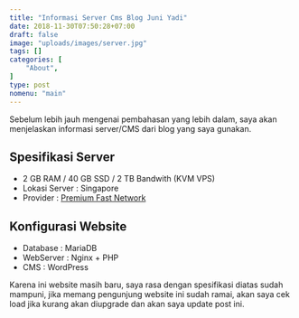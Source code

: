 ```yaml
---
title: "Informasi Server Cms Blog Juni Yadi"
date: 2018-11-30T07:50:28+07:00
draft: false
image: "uploads/images/server.jpg"
tags: []
categories: [
    "About",
]
type: post
nomenu: "main"
---
```


Sebelum lebih jauh mengenai pembahasan yang lebih dalam, saya akan menjelaskan informasi server/CMS dari blog yang saya gunakan.

## Spesifikasi Server
* 2 GB RAM / 40 GB SSD / 2 TB Bandwith (KVM VPS)
* Lokasi Server : Singapore
* Provider : [Premium Fast Network](https://www.premiumfast.net)

## Konfigurasi Website
* Database : MariaDB
* WebServer : Nginx + PHP
* CMS : WordPress

Karena ini website masih baru, saya rasa dengan spesifikasi diatas sudah mampuni, jika memang pengunjung website ini sudah ramai, akan saya cek load jika kurang akan diupgrade dan akan saya update post ini.